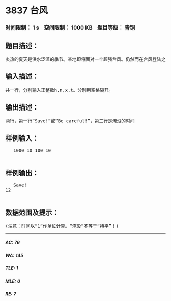 # 3837 台风   
### 时间限制： 1 s&nbsp;&nbsp;&nbsp;&nbsp;空间限制： 1000 KB&nbsp;&nbsp;&nbsp;&nbsp;题目等级： 青铜  
## 题目描述：  

<pre>
炎热的夏天是洪水泛滥的季节。某地即将面对一个超强台风。仍然而在台风登陆之前，台风的雨带已对该市造成影响。这时人们发现有洪水这悄悄流入市区。于是政府决定修筑放水坝。现在请你算出洪水能否淹过水坝。给定大坝初始的高度为h，修筑速度为n。当然，政府也要组织市民撤离的工作，撤离的时间为t。水的初始高度为0。水的上升速度为x。现在请你预先算出在撤离时间内洪水是否淹过大坝。如果在t以内不会淹过，输出两行，第一行是“Save!”，第二行是最终淹没大坝的时间，如果永远不会被淹没，输出-1；如果在撤离时间内能够淹没大坝，就输出两行，第一行是“Be careful!”；第二行是一个正整数，为最快淹没大坝的时间。
</pre>
  
  
## 输入描述：  

<pre>
共一行，分别输入正整数h,n,x,t。分别用空格隔开。
</pre>
  
  
## 输出描述：  

<pre>
两行，第一行“Save!”或“Be careful!”，第二行是淹没的时间
</pre>
  
  
## 样例输入：  

<pre>
   1000 10 100 10  

</pre>
  
  
## 样例输出：  

<pre>
   Save!
12  

</pre>
  
  
## 数据范围及提示：  

<pre>
(注意：时间以“1”作单位计算。“淹没”不等于“持平”！)
</pre>
  
  
***  

##### AC: 76  
##### WA: 145  
##### TLE: 1  
##### MLE: 0  
##### RE: 7  
